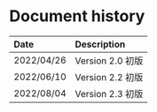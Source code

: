 # Document history

| Date        | Description                           |
| :----       | :-------------------------------------|
| 2022/04/26  | Version 2.0 初版                      |
| 2022/06/10  | Version 2.2 初版                      |
| 2022/08/04  | Version 2.3 初版                      |
